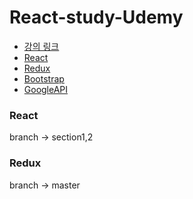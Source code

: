 # React-study-Udemy

- [강의 링크](https://www.udemy.com/react-redux-korean/learn/v4/overview)
- [React](https://reactjs.org/docs/hello-world.html)
- [Redux](http://redux.js.org/)
- [Bootstrap](http://getbootstrap.com/)
- [GoogleAPI](https://console.developers.google.com/)

### React 
branch -> section1,2

### Redux
branch -> master

